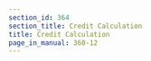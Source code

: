 ```yaml
---
section_id: 364
section_title: Credit Calculation
title: Credit Calculation
page_in_manual: 360-12
---
```

